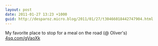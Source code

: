 ```yaml
---
layout: post
date: 2011-01-27 13:23 +1000
guid: http://desparoz.micro.blog/2011/01/27/t30466018442747904.html
---
```

My favorite place to stop for a meal on the road (@ Oliver's) [4sq.com/gVaoXk](http://4sq.com/gVaoXk)
